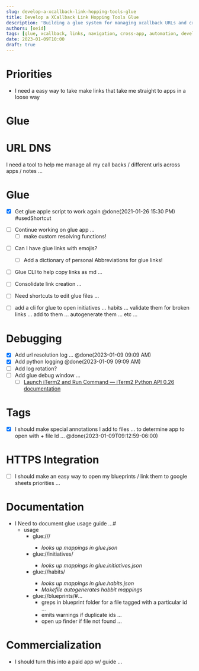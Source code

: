 ```yaml
---
slug: develop-a-xcallback-link-hopping-tools-glue
title: Develop a XCallback Link Hopping Tools Glue
description: 'Building a glue system for managing xcallback URLs and cross-app navigation with custom resolving functions.'
authors: [oeid]
tags: [glue, xcallback, links, navigation, cross-app, automation, development]
date: 2023-01-09T10:00
draft: true
---
```


# Priorities
  - I need a easy way to take make links that take me straight to apps in a loose way

# Glue

# URL DNS

I need a tool to help me manage all my call backs / different urls across apps / notes ...

# Glue
- [x] Get glue apple script to work again @done(2021-01-26 15:30 PM) #usedShortcut 

* [ ] Continue working on glue app ...
	* [ ] make custom resolving functions!

- [ ] Can I have glue links with emojis?
    - [ ] Add a dictionary of personal Abbreviations for glue links!

- [ ] Glue CLI to help copy links as md ...

- [ ] Consolidate link creation ...
- [ ] Need shortcuts to edit glue files ...
- [ ] add a cli for glue to open initiatives ... habits ... validate them for broken links ... add to them ... autogenerate them ... etc ...

# Debugging 
- [x] Add url resolution log ... @done(2023-01-09 09:09 AM)
- [x] Add python logging  @done(2023-01-09 09:09 AM)
- [ ] Add log rotation?
- [ ] Add glue debug window ...
	- [ ] [Launch iTerm2 and Run Command — iTerm2 Python API 0.26 documentation](https://iterm2.com/python-api/examples/launch_and_run.html?highlight=run)

# Tags
- [x] I should make special annotations I add to files ... to determine app to open with + file Id ... @done(2023-01-09T09:12:59-06:00)

# HTTPS Integration
- [ ] I should make an easy way to open my blueprints / link them to google sheets priorities ...

# Documentation
- I Need to document glue usage guide ...# 
    - usage
        - glue:///<var>
            - looks up mappings in glue.json
        - glue://initiatives/<var>
            - looks up mappings in glue.initiatives.json
        - glue://habits/<var>
            - looks up mappings in glue.habits.json
            - Makefile autogenerates habbit mappings
        - glue://blueprints/#...
            - greps in blueprint folder for a file tagged with a particular id ...
            - emits warnings if duplicate ids ...
            - open up finder if file not found ...

# Commercialization
- I should turn this into a paid app w/ guide ...